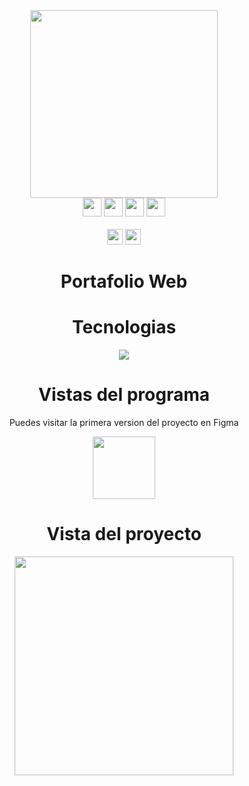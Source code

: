 <div align="center">
<img  height="300px" width="300px"  src="https://github.com/danieltistoj/danieltistoj/assets/42653664/15e3b828-ea60-473e-ab5b-6f0939688f08"/>
</div>
<div align="center">
  <a href="https://www.linkedin.com/in/daniel-tistoj-315661223" target="_blank"><img height="30px" src="https://img.shields.io/badge/-LinkedIn-%230077B5?style=for-the-badge&logo=linkedin&logoColor=white" target="_blank"></a> 
    <a href="https://www.instagram.com/danieltistoj_/" target="_blank"><img height="30px" src="https://img.shields.io/badge/-Instagram-%23E4405F?style=for-the-badge&logo=instagram&logoColor=white" target="_blank"></a>
   <a href="https://discord.gg/W95APtpY7y" target="_blank"><img height="30px" src="https://img.shields.io/badge/Discord-7289DA?style=for-the-badge&logo=discord&logoColor=white" target="_blank"></a> 
   <a href="https://www.facebook.com/jose.tistoj.10/" target="_blank"><img height="30px" src="https://img.shields.io/badge/Facebook-1877F2?style=for-the-badge&logo=facebook&logoColor=white"></a> 
 </div>
 <br>
 <div  align="center">
 <a  target="_blank"><img height="25px" src="https://img.shields.io/github/stars/danieltistoj/Portafolio.svg" target="_blank"></a>  
 <a  target="_blank"><img height="25px" src="https://img.shields.io/github/watchers/danieltistoj/Portafolio.svg" target="_blank"></a>
</div>
<div align="center" >
 <h1>Portafolio Web</h1>
 </div>
  <div align="center" >
 <h1>Tecnologias</h1>
 </div>
 <p align="center">
  <a href="https://skillicons.dev">
    <img   src="https://skillicons.dev/icons?i=html,css,js" />
  </a>
</p>
<div align="center" >
 <h1>Vistas del programa</h1>
  <p>Puedes visitar la primera version del proyecto en Figma</p>
  <a   href="https://www.figma.com/file/rC9suz24LyfVHAW5o94onF/Portafolio?type=design&node-id=0%3A1&t=jKFxxFmp9pWKSCXl-1"><img  height="100px" src="https://cdn.jsdelivr.net/gh/devicons/devicon/icons/figma/figma-original.svg" /></a>
 </div>
  <div align="center" >
 <h1>Vista del proyecto</h1>
 </div>
 <div align ="center"><img height = "350em" src="https://github.com/danieltistoj/Portafolio/assets/42653664/1a8df0bb-2528-49b1-9637-7d1064369ce6"/></div>


